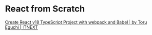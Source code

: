 # React from Scratch

[Create React v18 TypeScript Project with webpack and Babel | by Toru Eguchi | ITNEXT](https://itnext.io/create-react-typescript-project-with-webpack-and-babel-2431cac8cf5b)
